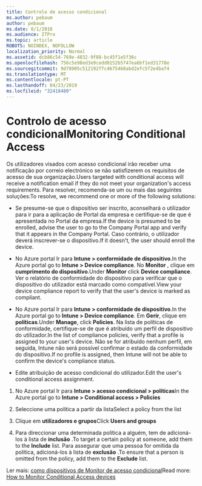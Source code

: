 ```yaml
---
title: Controlo de acesso condicional
ms.author: pebaum
author: pebaum
ms.date: 8/1/2018
ms.audience: ITPro
ms.topic: article
ROBOTS: NOINDEX, NOFOLLOW
localization_priority: Normal
ms.assetid: dcb86c54-769e-4832-9f88-bc45f1e5f36c
ms.openlocfilehash: 756c5e98ed3e9cedd0152b5747ea6bf1ed31778e
ms.sourcegitcommit: 9d78905c512192ffc4675468abd2efc5f2e4baf4
ms.translationtype: MT
ms.contentlocale: pt-PT
ms.lasthandoff: 04/23/2019
ms.locfileid: "32418480"
---
```

# <a name="monitoring-conditional-access"></a><span data-ttu-id="aee6d-102">Controlo de acesso condicional</span><span class="sxs-lookup"><span data-stu-id="aee6d-102">Monitoring Conditional Access</span></span>

<span data-ttu-id="aee6d-103">Os utilizadores visados com acesso condicional irão receber uma notificação por correio electrónico se não satisfizerem os requisitos de acesso de sua organização.</span><span class="sxs-lookup"><span data-stu-id="aee6d-103">Users targeted with conditional access will receive a notification email if they do not meet your organization's access requirements.</span></span> <span data-ttu-id="aee6d-104">Para resolver, recomenda-se um ou mais das seguintes soluções:</span><span class="sxs-lookup"><span data-stu-id="aee6d-104">To resolve, we recommend one or more of the following solutions:</span></span>
  
- <span data-ttu-id="aee6d-105">Se presume-se que o dispositivo ser inscrito, aconselhará o utilizador para ir para a aplicação de Portal da empresa e certifique-se de que é apresentada no Portal da empresa.</span><span class="sxs-lookup"><span data-stu-id="aee6d-105">If the device is presumed to be enrolled, advise the user to go to the Company Portal app and verify that it appears in the Company Portal.</span></span> <span data-ttu-id="aee6d-106">Caso contrário, o utilizador deverá inscrever-se o dispositivo.</span><span class="sxs-lookup"><span data-stu-id="aee6d-106">If it doesn't, the user should enroll the device.</span></span>
    
- <span data-ttu-id="aee6d-107">No Azure portal Ir para **Intune \> conformidade de dispositivo**.</span><span class="sxs-lookup"><span data-stu-id="aee6d-107">In the Azure portal go to **Intune \> Device compliance**.</span></span> <span data-ttu-id="aee6d-108">No **Monitor** , clique em **cumprimento do dispositivo**.</span><span class="sxs-lookup"><span data-stu-id="aee6d-108">Under **Monitor** click **Device compliance**.</span></span> <span data-ttu-id="aee6d-109">Ver o relatório de conformidade do dispositivo para verificar que o dispositivo do utilizador está marcado como compatível.</span><span class="sxs-lookup"><span data-stu-id="aee6d-109">View your device compliance report to verify that the user's device is marked as compliant.</span></span> 
    
- <span data-ttu-id="aee6d-110">No Azure portal Ir para **Intune \> conformidade de dispositivo**.</span><span class="sxs-lookup"><span data-stu-id="aee6d-110">In the Azure portal go to **Intune \> Device compliance**.</span></span> <span data-ttu-id="aee6d-111">Em **Gerir**, clique em **políticas**.</span><span class="sxs-lookup"><span data-stu-id="aee6d-111">Under **Manage**, click **Policies**.</span></span> <span data-ttu-id="aee6d-112">Na lista de políticas de conformidade, certifique-se de que é atribuído um perfil de dispositivo do utilizador.</span><span class="sxs-lookup"><span data-stu-id="aee6d-112">In the list of compliance policies, verify that a profile is assigned to your user's device.</span></span> <span data-ttu-id="aee6d-113">Não se for atribuído nenhum perfil, em seguida, Intune não será possível confirmar o estado da conformidade do dispositivo.</span><span class="sxs-lookup"><span data-stu-id="aee6d-113">If no profile is assigned, then Intune will not be able to confirm the device's compliance status.</span></span> 
    
- <span data-ttu-id="aee6d-114">Edite atribuição de acesso condicional do utilizador.</span><span class="sxs-lookup"><span data-stu-id="aee6d-114">Edit the user's conditional access assignment.</span></span>
    
1. <span data-ttu-id="aee6d-115">No Azure portal Ir para **Intune \> acesso condicional \> políticas**</span><span class="sxs-lookup"><span data-stu-id="aee6d-115">In the Azure portal go to **Intune \> Conditional access \> Policies**</span></span>
    
2. <span data-ttu-id="aee6d-116">Seleccione uma política a partir da lista</span><span class="sxs-lookup"><span data-stu-id="aee6d-116">Select a policy from the list</span></span>
    
3. <span data-ttu-id="aee6d-117">Clique em **utilizadores e grupos**</span><span class="sxs-lookup"><span data-stu-id="aee6d-117">Click **Users and groups**</span></span>
    
4. <span data-ttu-id="aee6d-118">Para direccionar uma determinada política a alguém, tem de adicioná-los à lista de **inclusão** .</span><span class="sxs-lookup"><span data-stu-id="aee6d-118">To target a certain policy at someone, add them to the **Include** list.</span></span> <span data-ttu-id="aee6d-119">Para assegurar que uma pessoa for omitida da política, adicioná-los à lista de **exclusão** .</span><span class="sxs-lookup"><span data-stu-id="aee6d-119">To ensure that a person is omitted from the policy, add them to the **Exclude** list.</span></span> 
    
<span data-ttu-id="aee6d-120">Ler mais: [como dispositivos de Monitor de acesso condicional](https://docs.microsoft.com/intune/conditional-access-exchange-monitor)</span><span class="sxs-lookup"><span data-stu-id="aee6d-120">Read more: [How to Monitor Conditional Access devices](https://docs.microsoft.com/intune/conditional-access-exchange-monitor)</span></span>
  

